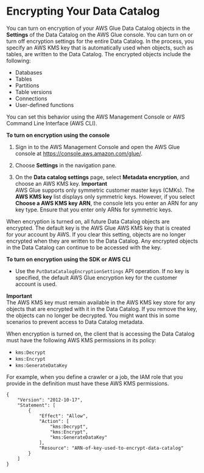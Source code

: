 # Encrypting Your Data Catalog<a name="encrypt-glue-data-catalog"></a>

You can turn on encryption of your AWS Glue Data Catalog objects in the **Settings** of the Data Catalog on the AWS Glue console\. You can turn on or turn off encryption settings for the entire Data Catalog\. In the process, you specify an AWS KMS key that is automatically used when objects, such as tables, are written to the Data Catalog\. The encrypted objects include the following:
+ Databases
+ Tables
+ Partitions
+ Table versions
+ Connections
+ User\-defined functions

You can set this behavior using the AWS Management Console or AWS Command Line Interface \(AWS CLI\)\.

**To turn on encryption using the console**

1. Sign in to the AWS Management Console and open the AWS Glue console at [https://console\.aws\.amazon\.com/glue/](https://console.aws.amazon.com/glue/)\.

1. Choose **Settings** in the navigation pane\. 

1. On the **Data catalog settings** page, select **Metadata encryption**, and choose an AWS KMS key\.
**Important**  
AWS Glue supports only symmetric customer master keys \(CMKs\)\. The **AWS KMS key** list displays only symmetric keys\. However, if you select **Choose a AWS KMS key ARN**, the console lets you enter an ARN for any key type\. Ensure that you enter only ARNs for symmetric keys\.

When encryption is turned on, all future Data Catalog objects are encrypted\. The default key is the AWS Glue AWS KMS key that is created for your account by AWS\. If you clear this setting, objects are no longer encrypted when they are written to the Data Catalog\. Any encrypted objects in the Data Catalog can continue to be accessed with the key\. 

**To turn on encryption using the SDK or AWS CLI**
+ Use the `PutDataCatalogEncryptionSettings` API operation\. If no key is specified, the default AWS Glue encryption key for the customer account is used\.

**Important**  
The AWS KMS key must remain available in the AWS KMS key store for any objects that are encrypted with it in the Data Catalog\. If you remove the key, the objects can no longer be decrypted\. You might want this in some scenarios to prevent access to Data Catalog metadata\.

When encryption is turned on, the client that is accessing the Data Catalog must have the following AWS KMS permissions in its policy:
+ `kms:Decrypt`
+ `kms:Encrypt`
+ `kms:GenerateDataKey`

For example, when you define a crawler or a job, the IAM role that you provide in the definition must have these AWS KMS permissions\.

```
{
    "Version": "2012-10-17",
    "Statement": [
        {
            "Effect": "Allow",
            "Action": [
                "kms:Decrypt",
                "kms:Encrypt",
                "kms:GenerateDataKey"
            ],
            "Resource": "ARN-of-key-used-to-encrypt-data-catalog"
        }
    ]
}
```